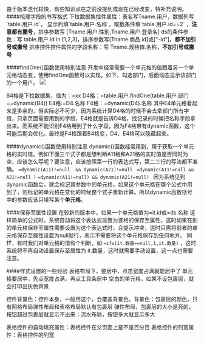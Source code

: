 由于版本迭代较快，有些知识点在之前没提到或现在已经改变，特补充说明。
####梳理字段的书写格式
下拉数据集控件属性：表名写Tname.用户，数据列写 \`table.用户.id\`， 显示列填\`table.用户.名称\`，取数条件填\`table.用户.id==2\` ，**注意都有撇号**，排序参数写 [Tname.用户.性别,Tname.用户.登录名]
ds的条件参数：写 table.用户.id in [1,2,3]，排序参数写[Tname.商品.id]或["-id"]，**都不加引号或撇号**
排序控件控件属性的字段名称：写 Tname.规格值.名称，**不加引号或撇号**

####findOne()函数使用特别注意
开发中经常需要一个单元格的值跟着另一个单元格动态变，使用findOne函数可以实现。如下，勾选部门，后面动态显示该部门的一个用户。
![](https://upload-images.jianshu.io/upload_images/12920178-a73c3b9bf069c812.png?imageMogr2/auto-orient/strip%7CimageView2/2/w/1240)

B4格是下拉数据集，值为：=xx             D4格：=table.用户.findOne(table.用户.部门==dynamic(B4))          E4格:=D4.名称    F4格：=dynamic(D4).名称
其中E4单元格看起来是多余的，但实际必不可少，因为系统计算D4格的时候不会去拿部门所有字段，只拿页面需要用到的字段，E4格就是告诉D4格，找记录的时候把名称字段拿出来。而系统不能识别F4格用到了什么字段，因为F4格带有dynamic函数，这个可能后期会优化。最终是F4格跟着B4格变，D4、E4格可以隐藏起来。

####dynamic()函数使用特别注意
dynamic()函数经常用到，用于获取一个单元格的实时值。例如下面三个式子都是想判断A11格和A21格的实时值是否同时为空，应该怎么写呢？要注意，应该按照第一行的表达式写，第二三行的写法都不准确。
`=dynamic(A11)!=null  && dynamic(A21)!=null `
`=dynamic(A11!=null && A21!=null )`
`=dynamic(A11!=null) && dynamic(A21!=null) `
因为系统见到dynamic函数后，就会标记其参数中的单元格，如果这个单元格在哪个公式中用到了，则标记的单元格在变化的时候整个式子重新计算。所以dynamic函数括号中的参数应该只填写某个**单元格**。

####保存至属性设置
        在较新的版本中，如果一个单元格值为=it.id或=ds.名称 这样简单的公式时，系统自动将这个表达式设置为该格的保存至属性，这时如果在别的单元格保存至属性需要设置为这个表达式时，会提示冲突，这时只需将前者的单元格保存至属性设置为null就行，表示不需要将这个单元格保存到任何地方。
        同样，有时我们对单元格的值有个判断，如 `=ifv(it.数量==null,1,it.数量)` ，这时系统将不再自动设置保存至属性为 it.数量，这时就需要手动设置，这一点也需要注意。

####样式设置的一些经验
表格布局下，要居中，点击宽度占满就能居中了
单元格要居中，先点宽度占满，再点工具条居中
空白的单元格，如果不设包裹层，就会打印出灰色背景

控件背景色：控件本身，一般用这个，会覆盖背景色。背景色：包裹层的颜色，只有网格布局弹性布局和表格布局默认有包裹层
弹性布局，包裹层的大小是死的，按钮超过包裹层就显示不出来；流水布局，按钮多大就显示多大

表格控件的自动填充属性：表格控件在父页面上是不是百分百
表格控件的列宽属性：表格控件的列宽
















